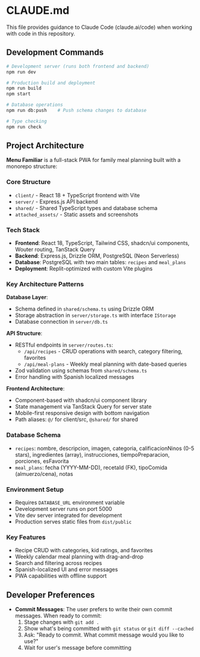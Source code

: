 # CLAUDE.md

This file provides guidance to Claude Code (claude.ai/code) when working with code in this repository.

## Development Commands

```bash
# Development server (runs both frontend and backend)
npm run dev

# Production build and deployment
npm run build
npm start

# Database operations
npm run db:push    # Push schema changes to database

# Type checking
npm run check
```

## Project Architecture

**Menu Familiar** is a full-stack PWA for family meal planning built with a monorepo structure:

### Core Structure
- `client/` - React 18 + TypeScript frontend with Vite
- `server/` - Express.js API backend
- `shared/` - Shared TypeScript types and database schema
- `attached_assets/` - Static assets and screenshots

### Tech Stack
- **Frontend**: React 18, TypeScript, Tailwind CSS, shadcn/ui components, Wouter routing, TanStack Query
- **Backend**: Express.js, Drizzle ORM, PostgreSQL (Neon Serverless)
- **Database**: PostgreSQL with two main tables: `recipes` and `meal_plans`
- **Deployment**: Replit-optimized with custom Vite plugins

### Key Architecture Patterns

**Database Layer**: 
- Schema defined in `shared/schema.ts` using Drizzle ORM
- Storage abstraction in `server/storage.ts` with interface `IStorage`
- Database connection in `server/db.ts`

**API Structure**:
- RESTful endpoints in `server/routes.ts`:
  - `/api/recipes` - CRUD operations with search, category filtering, favorites
  - `/api/meal-plans` - Weekly meal planning with date-based queries
- Zod validation using schemas from `shared/schema.ts`
- Error handling with Spanish localized messages

**Frontend Architecture**:
- Component-based with shadcn/ui component library
- State management via TanStack Query for server state
- Mobile-first responsive design with bottom navigation
- Path aliases: `@/` for client/src, `@shared/` for shared

### Database Schema
- `recipes`: nombre, descripcion, imagen, categoria, calificacionNinos (0-5 stars), ingredientes (array), instrucciones, tiempoPreparacion, porciones, esFavorita
- `meal_plans`: fecha (YYYY-MM-DD), recetaId (FK), tipoComida (almuerzo/cena), notas

### Environment Setup
- Requires `DATABASE_URL` environment variable
- Development server runs on port 5000
- Vite dev server integrated for development
- Production serves static files from `dist/public`

### Key Features
- Recipe CRUD with categories, kid ratings, and favorites
- Weekly calendar meal planning with drag-and-drop
- Search and filtering across recipes
- Spanish-localized UI and error messages
- PWA capabilities with offline support

## Developer Preferences

- **Commit Messages**: The user prefers to write their own commit messages. When ready to commit:
  1. Stage changes with `git add .`
  2. Show what's being committed with `git status` or `git diff --cached`
  3. Ask: "Ready to commit. What commit message would you like to use?"
  4. Wait for user's message before committing